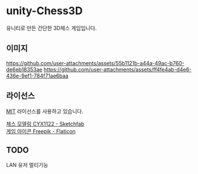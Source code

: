 # unity-Chess3D
유니티로 만든 간단한 3D체스 게임입니다.

## 이미지
https://github.com/user-attachments/assets/55b1121b-a44a-49ac-b760-de6eb18353ae
https://github.com/user-attachments/assets/ff4fe4ab-d4e6-436e-9ef1-784f71ae6baa

## 라이선스
[MIT](./LICENSE) 라이선스를 사용하고 있습니다.

<a href="https://sketchfab.com/3d-models/cartoon-chess-set-daae6882d0354d6389491e24f887b649/" title="체스 모델링">체스 모델링 CYX1122 - Sketchfab</a>  
<a href="https://www.flaticon.com/kr/free-icons/" title="체스 아이콘">게임 아이콘 Freepik - Flaticon</a>

## TODO
LAN 유저 멀티기능
